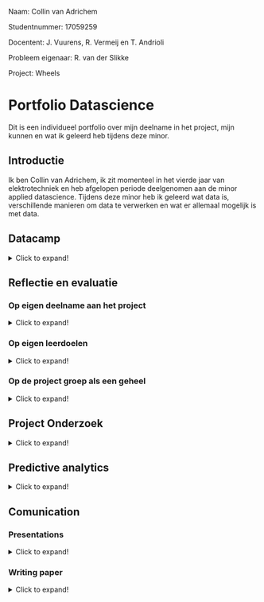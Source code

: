 Naam: Collin van Adrichem

Studentnummer: 17059259

Docentent: J. Vuurens, R. Vermeij en T. Andrioli

Probleem eigenaar: R. van der Slikke

Project: Wheels

# Portfolio Datascience
Dit is een individueel portfolio over mijn deelname in het project, mijn kunnen en wat ik geleerd heb tijdens deze minor.

## Introductie
Ik ben Collin van Adrichem, ik zit momenteel in het vierde jaar van elektrotechniek en heb afgelopen periode deelgenomen aan de minor applied datascience. Tijdens deze minor heb ik geleerd wat data is, verschillende manieren om data te verwerken en wat er allemaal mogelijk is met data. 
## Datacamp

<details>
  <summary>Click to expand!</summary>
  Gedurende deze minor stond de programeertaal Phyton centraal. Om deze taal meer onder de knie te krijgen heeft iedereen tijdens de minor een online cursussen phyton coderen   gevolgd via Datacamp. Bij deze cursus stonden de volgende onderwerpen centraal: het omgaan met panda dataframes, het visualiseren van data, data preparation en het toepassen en valideren van verschillende machine learning modellen.
  
  Ik had redelijk wat moeite met deze cursussen phyton. Coderen is nooit mijn sterkste kant geweest toch vind ik het erg interresant en wil ik er graag beter in worden. 
</details>

## Reflectie en evaluatie

### Op eigen deelname aan het project
<details>
  <summary>Click to expand!</summary>
  
</details>

### Op eigen leerdoelen
<details>
  <summary>Click to expand!</summary>
  
</details>

### Op de project groep als een geheel
<details>
  <summary>Click to expand!</summary>
  
</details>

## Project Onderzoek


<details>
  <summary>Click to expand!</summary>
  
  
### Defenitie van opdracht
  
  Fitness trackers en health apps worden steeds populairder onder de sporters. Iedere dag je hoeveelheid stappen bijhouden of kijken hoeveel calorieën je hebt verbrand tijdens een workout. Deze trackers worden veel al gebruikt bij hardlopen en wielrennen, maar ook bij sporten als rugby, voetbal en hockey. Bij al deze sporten geeft de tracker een duidelijk beeld over de prestaties van de gebruiker. Helaas zijn bijna alle trackers gemaakt voor non rolstoel gebruikers. Aangezien ze bijna allemaal gebaseerd zijn op het tellen van stappen. Maar zoals een rolstoel athleet in een onderzoek zei "But, I don't take steps". Misschien bied het gebruik van IMU sensors in combinatie met machinelearning een uitkomst voor hun. Dit is exact waar ons project zich op focust

Voor ons project zullen wij ons gaan focussen op het detecteren van bewegingen in rolstoelbasketbal met behulp van IMU opnames. Om voor ons zelf een duidelijk beeld te schetsen waar wij heen willen met dit project, hebben wij een plan van aanpak geschreven. Zie [Plan van Aanpak](Documentatie/Planofapproach.pdf). Hierin heb ik onderandere de research question met subquestions bedacht en opgesteld. Deze luiden als volgt:

- How can IMU data be used to identify wheelchair basketball-specific movements?
    - Which form of data processing will be used?
    - Which specific movements can be detected?
    - Which sensor data is used for each movement?
    - Can movements be used to predict fatigue?
    - Can movements be used to detect overload? These sub question will help us to get an answer to the main research question.

### Evaluatie


  
  
</details>





## Predictive analytics
<details>
  <summary>Click to expand!</summary>
  
  ### Model selecteren

  #### Decision Tree
  
  De verkregen datasets voor het project wheels bestond uit deels verwerkte IMU (Inertial Measurement Unit) data. Dit deels verwerkte houd in dat er features waren met raw sensor data maar ook een aantal al berekende features zoals bijvoorbeeld acceleration en rotation angle. Tijdens mijn onderzoek naar een geschikt model ben ik opzoek gegaan naar papers die IMU data verwerkte met gebruik van de voor mij en de project groep al bekende machine learning modellen, destijds K nearest neighbors Decision tree, SVM logistic regresion:
  https://ieeexplore.ieee.org/abstract/document/8646253. Deze paper classifiseerd bewegingen van een exoskelet door middel van een Decision Tree. 
  https://ieeexplore.ieee.org/abstract/document/8323826. Deze paperclassifiseerd IMU data door middel van machine learning. In deze paper vergelijken ze, statistical technique, SVM en decision tree. uit deze vergelijking blijkt dat de Decision Tree het beste gebruikt kan worden voor het classificeren van IMU data.
  
  #### Random Forest Classifier (RFC
  
 Na het ontwerpen en tunen van de Decision Tree waren we als groep nog niet tevreden met het resultaat dus besloten we verder te zoeken. op dit moment stuite wij op onderzoeken over RFC en zijn hier dieper op in gegaan.  
  https://ieeexplore.ieee.org/abstract/document/7962153	Deze paper vergelijkt de Decision Tree met de RFC. Hier uit komt naar voren dat de decision tree erg sterk is bij het classificeren van patronen maar ook snel overfit bij en grote dataset. Door een RFC te gebruiken, wat in feite "een bos van decision trees" is behoud je het sterke classificeren maar voorkom je het overfitten door de dataset te verdelen over meedere Decision Trees.
  https://ieeexplore.ieee.org/abstract/document/9393014. Deze paper vergelijkt traditionele manieren van beweging detectie met het gebruik van een RFC. Op vele aspecten wint de RFC van de traditionele technieken.
  Gezien de grote van de data set en de veel belovende onderzoeken heb ik besloten om de RFC uit te werken en te tunen.
  
  #### Conclusie
  
  Uit onderzoek blijkt dat beide modellen worden veel gebruikt in het herkennnen en classifiseren van van bewegingen uit IMU sensor data. Gezien Mijn dataset ook uit IMU sensor data bestaat, heb ik belsoten om beide modellen te bouwen en te tunen. Om er achter te komen welk model het beste werkte voor mijn dataset heb ik ze vergeleken op accuracy, precision en recall.
  
  ### Model configureren
  
  #### Decision Tree
  Na dat ik het besluit genomen had om de Decision Tree te gaan gebruiken moest deze geprogrameerd worden. Gelukkig hadden we net uitleg over dit model gehad in de les en was er redelijk veel over te vinden online. Na het een en ander geprobeerd te hebben heb ik de volgende code geschreven: [Decision Tree](Models/Decision_tree_sprint_detection.ipynb). Dit model ontvangt de dataset in chunks van 1 seconde met een overlapping van 0.5 seconde. Deze waarden zijn gekozen gezien sprints nooit korter dan 1 seconde duren. Deze waarden staan vast voor alle modellen die gemaakt worden voor dit project. Op deze manier zijn de modellen eenvoudig met elkaar te vergelijken. Dit model bepaalt dus iedere seconde of er gesprint wordt of niet.
  
  #### Random Forest Classifier (RFC)
  Gezien de Decision Tree niet de gewenste resultaten liet zien is de RFC geprogrameerd. Deze liet bij de eerste versie al veel belovende resultaten zien dus ben ik verder gegaan met het uitbreiden en tunen van dit model en hebben we als groep besloten de Decision tree te laten voor wat het was. Ook dit model ontvangt de dataset in chunks van 1 seconde met een overlap van 0.5 seconde. De basis code was uitgebreid door Daan zijn data preparator, die automatisch alle features door geeft als max of mean waarde en de door mij toegevoegde quarter split, die er voor zorgt dat alleen de data die terug te vinden is in de video in het model gestopt wordt. De uiteindelijke code die dit is de uiteindelijke code die dit opleverde: [RFC](Models/RandomForrestCLassifier_sprint_detection.ipynb). Dit is ook het uiteindelijke model dat opgeleverd wordt aan de probleem eigenaar.
  
  ### Model trainen
  
  Ik heb zowel de Decision Tree als de RFC getrained met de dataset van 1 gekozen speler die de rest van de projectgroep ook gebruikt om resultaten te kunnen vergelijken. Ik had de dataset in 2 delen opgesplitst een train en een valideer onderdeel. In het begin van de train fase was de dataset verdeeld in 80% train en 20% valideer. Nadat besloten was dat we alleen nog verder zouden gaan met de RFC en ik de quartersplit functie gebouwd had, is de dataset opgedeeld in 75% train en 25% valideer. Dit was een stuk logischer en eenvoudiger gezien de quarter split functie de data al opdeeld in de vier gespeelde kwarten van de wedstrijd. Tijdens het trainen van de modellen is gridsearch gebruikt om de beste hyper parameters bij de gekozen features te vinden, daarbij is de variance tussen de accuracy van de training en valideer set zo laag mogelijk gehouden om overfitting te voorkomen.
  
  ### Evalueer model
  na het trainen van de modellen moesten de resultaten geëvalueerd worden. Helaas zaten hier wel nog wat haken en ogen aan. De verkregen dataset was namelijk niet compleet. Niet alle sprints waren getagged namelijk. Dit betekende dat de modellen niet op de standaard manier geëvalueerd konden worden. Daarom had martijn de volgende code geschreven: [Positives Visualization](Data Visualisatie/Machine_Learning_Control_With_all_data.ipynb). Deze code visualiseerd alle positives (true en false) in grafieken. Vervolgens heb ik deze grafieken vergeleken met de video data om te bepalen of de grafiek een sprint weergaf of niet. indien dit het geval was heb ik in de code de begin en eind tijd van de sprint aan gegeven, was er geen sprint in de grafiek gaf ik een 'NaN' door in de code. Wanneer alle grafieken behandeld waren voegde de code de nieuw gevonden sprints toe aan de dataset. Dit proces heb ik 6 keer herhaald.
  Voor het evalueren van de modellen was de recall het belangrijkste van deze variabele wist ik zeker dat deze correct was. Voor beide modellen heb ik een confusion matrices gemaakt van de resultaten van de valideer dataset. Deze confusion matrices gebruikte ik om vervolgens de modellen met elkaar te vergelijken. Hier onder vind u een tabel met daarin de accuracy, precision en recall score voor het detecteren van sprints:
  
| Models | Recall  | Precision  | Accuracy |
| :---:   | :-: | :-: | :-: |
| Decision Tree | 0.92 | 0.51| 0.91 |
| RFC | 0.98 | 0.94| 0.96 |
  
  In de tabel hierboven is duidelijk te zien dat de RFC een stuk beter werkt dan de decision tree. Daarom heb ik gekozen om verder te gaan met dit model en deze met de RNN van martijn te gaan vergelijken.
 
  ###Model uitkomst visualiseren
  Om de uitkomst van de modellen duidelijk in beeld te krijgen is er bij beide modellen een confusion matrix geplot en de accuracy, precision en recall score geprint zie [Decision Tree](Models/Decision_tree_sprint_detection.ipynb) en [RFC](Models/RandomForrestCLassifier_sprint_detection.ipynb).

</details>



## Comunication

### Presentations
<details>
  <summary>Click to expand!</summary>
  Ik heb in totaal 4 presentaties gemaakt en gegeven waarvan 2 internal en 2 external
</details>

### Writing paper
<details>
  <summary>Click to expand!</summary>
  
  Voor dit onderdeel heb ik veel werk geleverd. Voor de research paper heb ik de volgende dingen gedaan:
  
  - Het template gemaakt met hierbij een korte beschrijving wat er in de hoofdstukken moet komen.
  - Voor versie 0.5
    - De data set beschreven.
    - Random Forest Clasifier beschreven, Decision Tree beschreven, Recurrent Neural Network beschreven, Convolutional Neural network beschreven.
    - Het test onderdeel beschreven.
  - Voor versie 1
    - de abstract beschreven
    - de Dataset beschreven
  
</details>
